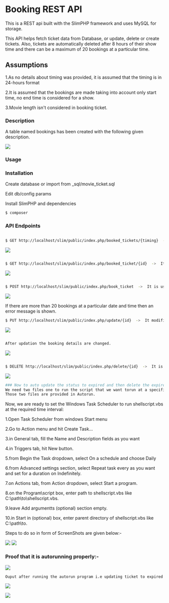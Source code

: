 # Booking REST API

This is a REST api built with the SlimPHP framework and uses MySQL for storage.

This API helps fetch ticket data from Database, or update, delete or create tickets. Also, tickets are automatically deleted after 8 hours of their show time and there can be a maximum of 20 bookings at a particular time. 


## Assumptions

1.As no details about timing was provided, it is assumed that the timing is in 24-hours format

2.It is assumed that the bookings are made taking into account only start time, no end time is considered for a show.

3.Movie length isn't considered in booking ticket.



### Description

A table named bookings has been created with the following given description.

![](ScreenShots/TableDescription.png)


### Usage
### Installation

Create database or import from _sql/movie_ticket.sql

Edit db/config params

Install SlimPHP and dependencies

```sh
$ composer
```
### API Endpoints
```sh

$ GET http://localhost/slim/public/index.php/booked_tickets/{timing}  ->  It displays a list of all the bookings made along with user details.
```

![](ScreenShots/GetRequest.png)

```sh

$ GET http://localhost/slim/public/index.php/booked_ticket/{id}  ->  It displays the details of booking of that specific id.
```
![](ScreenShots/GetDetailsByID.png)


```sh

$ POST http://localhost/slim/public/index.php/book_ticket  ->  It is used to make a new booking which takes care that there are no more than 20 bookings on any date and time. The input parameters required are "name","phone","email","datentime" and "gender".
```


![](ScreenShots/Add_booking.png)


If there are more than 20 bookings at a particular date and time then an error message is shown.


[](ScreenShots/Error_booking.png)




```sh
$ PUT http://localhost/slim/public/index.php/update/{id}  ->  It modifies the booking datentime of column and again takes care of the condition that there are no more than 20 bookings at that date and time. The input parameter required is "datentime".
```
![](ScreenShots/Update.png)
```sh

After updation the booking details are changed.
```
![](ScreenShots/GetAfterUpdate.png)

```sh

$ DELETE http://localhost/slim/public/index.php/delete/{id}  ->  It is used to delete the ticket with that specific id.
```

![](ScreenShots/Delete.png)


```sh
### Now to auto update the status to expired and then delete the expired tickets we will need Cron Job.
We need two files one to run the script that we want torun at a specific time interval and the other to give the location.
Those two files are provided in Autorun.
```

Now, we are ready to set the Windows Task Scheduler to run shellscript.vbs at the required time interval:

1.Open Task Scheduler from windows Start menu

2.Go to Action menu and hit Create Task...

3.in General tab, fill the Name and Description fields as you want

4.in Triggers tab, hit New button.

5.from Begin the Task dropdown, select On a schedule and choose Daily

6.from Advanced settings section, select Repeat task every as you want and set for a duration on Indefinitely.

7.on Actions tab, from Action dropdown, select Start a program.

8.on the Program\script box, enter path to shellscript.vbs like C:\path\to\shellscript.vbs.

9.leave Add argumentts (optional) section empty.

10.in Start in (optional) box, enter parent directory of shellscript.vbs like C:\path\to\.

Steps to do so in form of ScreenShots are given below:-


![](ScreenShots/AutorunSetting1.png)
![](ScreenShots/AutorunSetting2.png)


### Proof that it is autorunning properly:-


![](ScreenShots/AutorunSetting3.png)

```sh
Ouput after running the autorun program i.e updating ticket to expired and then deleting it.
```
![](ScreenShots/Output1.png)

![](ScreenShots/Output2.png)


